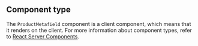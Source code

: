 ## Component type

The `ProductMetafield` component is a client component, which means that it renders on the client. For more information about component types, refer to [React Server Components](/api/hydrogen/framework/react-server-components).
